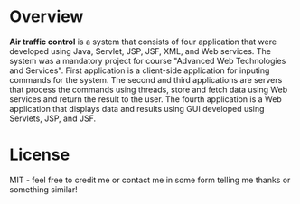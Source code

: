 # Overview

**Air traffic control** is a system that consists of four application that were developed using Java, Servlet, JSP, JSF, XML, and Web services. The system was a mandatory project for course "Advanced Web Technologies and Services". First application is a client-side application for inputing commands for the system. The second and third applications are servers that process the commands using threads, store and fetch data using Web services and return the result to the user. The fourth application is a Web application that displays data and results using GUI developed using Servlets, JSP, and JSF.

# License

MIT - feel free to credit me or contact me in some form telling me thanks or something similar!
